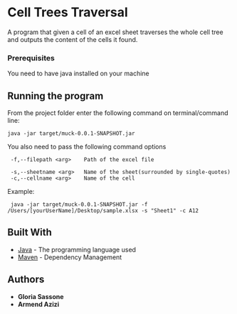 # Cell Trees Traversal

A  program that given a cell of an excel sheet traverses the whole cell tree and outputs the content of the cells it found. 


### Prerequisites

You need to have java installed on your machine


## Running the program

From the project folder enter the following command on terminal/command line:


```
java -jar target/muck-0.0.1-SNAPSHOT.jar
```

You also need to pass the following command options
```
 -f,--filepath <arg>    Path of the excel file
 
 -s,--sheetname <arg>   Name of the sheet(surrounded by single-quotes)
 -c,--cellname <arg>    Name of the cell
```
 
 Example:
 
 
```
 java -jar target/muck-0.0.1-SNAPSHOT.jar -f /Users/[yourUserName]/Desktop/sample.xlsx -s "Sheet1" -c A12
```
 


## Built With

* [Java](https://www.oracle.com/technetwork/java/javase/overview/java8-2100321.html) - The programming language used
* [Maven](https://maven.apache.org/) - Dependency Management





## Authors

* **Gloria Sassone**  
* **Armend Azizi**  

